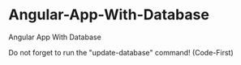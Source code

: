 # Angular-App-With-Database
Angular App With Database

Do not forget to run the "update-database" command! (Code-First)

